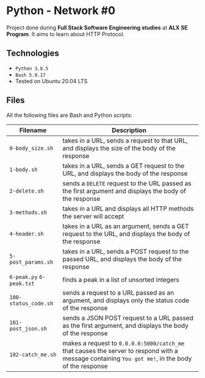 # Python - Network #0
Project done during **Full Stack Software Engineering studies** at **ALX SE Program**. It aims to learn about HTTP Protocol.

## Technologies
* `Python 3.8.5`
* `Bash 5.0.17`
* Tested on Ubuntu 20.04 LTS

## Files

All the following files are Bash and Python scripts:

| Filename | Description |
| -------- | ----------- |
| `0-body_size.sh` | takes in a URL, sends a request to that URL, and displays the size of the body of the response |
| `1-body.sh` | takes in a URL, sends a GET request to the URL, and displays the body of the response |
| `2-delete.sh` | sends a `DELETE` request to the URL passed as the first argument and displays the body of the response |
| `3-methods.sh` | takes in a URL and displays all HTTP methods the server will accept |
| `4-header.sh` | takes in a URL as an argument, sends a GET request to the URL, and displays the body of the response |
| `5-post_params.sh` | takes in a URL, sends a POST request to the passed URL, and displays the body of the response |
| `6-peak.py` `6-peak.txt` | finds a peak in a list of unsorted integers |
| `100-status_code.sh` | sends a request to a URL passed as an argument, and displays only the status code of the response |
| `101-post_json.sh` | sends a JSON POST request to a URL passed as the first argument, and displays the body of the response |
| `102-catch_me.sh` | makes a request to `0.0.0.0:5000/catch_me` that causes the server to respond with a message containing `You got me!`, in the body of the response |
